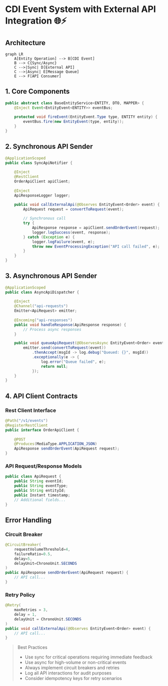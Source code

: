 # CDI Event System with External API Integration 🌐⚡

## Architecture
```mermaid
graph LR
    A[Entity Operation] --> B[CDI Event]
    B --> C{Sync/Async}
    C -->|Sync| D[External API]
    C -->|Async| E[Message Queue]
    E --> F[API Consumer]
```
## 1. Core Components
```java
public abstract class BaseEntityService<ENTITY, DTO, MAPPER> {
    @Inject Event<EntityEvent<ENTITY>> eventBus;
    
    protected void fireEvent(EntityEvent.Type type, ENTITY entity) {
        eventBus.fire(new EntityEvent(type, entity));
    }
}
```

## 2. Synchronous API Sender
```java
@ApplicationScoped
public class SyncApiNotifier {
    
    @Inject
    @RestClient
    OrderApiClient apiClient;
    
    @Inject
    ApiResponseLogger logger;

    public void callExternalApi(@Observes EntityEvent<Order> event) {
        ApiRequest request = convertToRequest(event);
        
        // Synchronous call
        try {
            ApiResponse response = apiClient.sendOrderEvent(request);
            logger.logSuccess(event, response);
        } catch (Exception e) {
            logger.logFailure(event, e);
            throw new EventProcessingException("API call failed", e);
        }
    }
}
```

## 3. Asynchronous API Sender
```java
@ApplicationScoped
public class AsyncApiDispatcher {
    
    @Inject
    @Channel("api-requests")
    Emitter<ApiRequest> emitter;
    
    @Incoming("api-responses")
    public void handleResponse(ApiResponse response) {
        // Process async responses
    }

    public void queueApiRequest(@ObservesAsync EntityEvent<Order> event) {
        emitter.send(convertToRequest(event))
            .thenAccept(msgId -> log.debug("Queued: {}", msgId))
            .exceptionally(e -> {
                log.error("Queue failed", e);
                return null;
            });
    }
}
```

## 4. API Client Contracts
### Rest Client Interface
```java
@Path("/v1/events")
@RegisterRestClient
public interface OrderApiClient {
    
    @POST
    @Produces(MediaType.APPLICATION_JSON)
    ApiResponse sendOrderEvent(ApiRequest request);
}
```
### API Request/Response Models
```java
public class ApiRequest {
    public String eventId;
    public String eventType;
    public String entityId;
    public Instant timestamp;
    // Additional fields...
}
```

## Error Handling
### Circuit Breaker
```java
@CircuitBreaker(
    requestVolumeThreshold=4,
    failureRatio=0.5,
    delay=5, 
    delayUnit=ChronoUnit.SECONDS
)
public ApiResponse sendOrderEvent(ApiRequest request) {
    // API call...
}
```
### Retry Policy
```java
@Retry(
    maxRetries = 3,
    delay = 1,
    delayUnit = ChronoUnit.SECONDS
)
public void callExternalApi(@Observes EntityEvent<Order> event) {
    // API call...
}
```

> Best Practices 
> - Use sync for critical operations requiring immediate feedback
> - Use async for high-volume or non-critical events 
> - Always implement circuit breakers and retries 
> - Log all API interactions for audit purposes 
> - Consider idempotency keys for retry scenarios